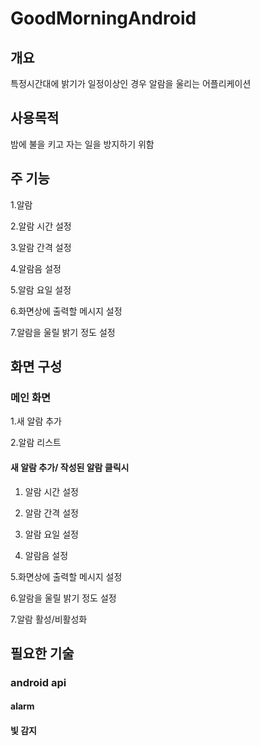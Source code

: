 # GoodMorningAndroid
## 개요

특정시간대에 밝기가 일정이상인 경우 알람을 울리는 어플리케이션

## 사용목적

밤에 불을 키고 자는 일을 방지하기 위함

## 주 기능

1.알람

2.알람 시간 설정

3.알람 간격 설정

4.알람음 설정

5.알람 요일 설정

6.화면상에 출력할 메시지 설정

7.알람을 울릴 밝기 정도 설정

## 화면 구성


### 메인 화면

1.새 알람 추가

2.알람 리스트

#### 새 알람 추가/ 작성된 알람 클릭시

1. 알람 시간 설정

2. 알람 간격 설정

3. 알람 요일 설정

4. 알람음 설정

5.화면상에 출력할 메시지 설정

6.알람을 울릴 밝기 정도 설정

7.알람 활성/비활성화

## 필요한 기술

### android api

#### alarm

#### 빛 감지


